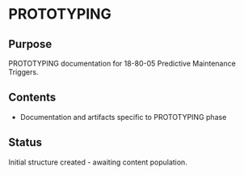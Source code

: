 # PROTOTYPING

## Purpose
PROTOTYPING documentation for 18-80-05 Predictive Maintenance Triggers.

## Contents
- Documentation and artifacts specific to PROTOTYPING phase

## Status
Initial structure created - awaiting content population.
